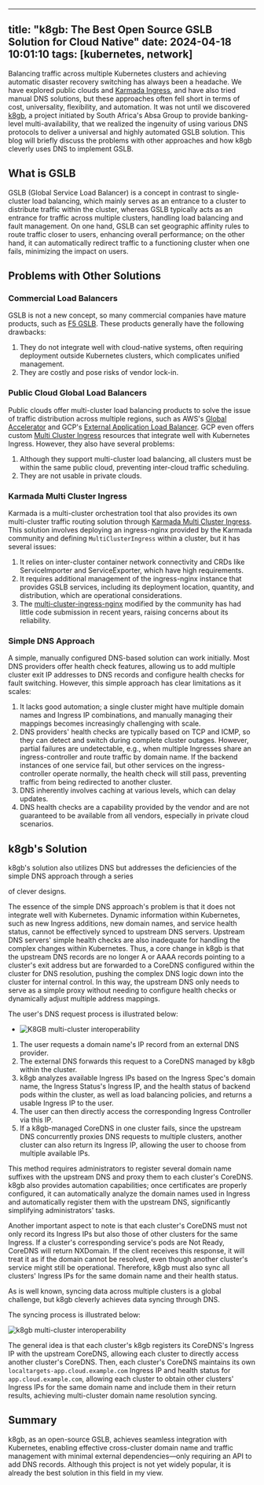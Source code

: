 
---
title: "k8gb: The Best Open Source GSLB Solution for Cloud Native"
date: 2024-04-18 10:01:10
tags: [kubernetes, network]
---

Balancing traffic across multiple Kubernetes clusters and achieving automatic disaster recovery switching has always been a headache. We have explored public clouds and [Karmada Ingress](https://github.com/karmada-io/multi-cluster-ingress-nginx), and have also tried manual DNS solutions, but these approaches often fell short in terms of cost, universality, flexibility, and automation. It was not until we discovered [k8gb](https://www.k8gb.io/), a project initiated by South Africa's Absa Group to provide banking-level multi-availability, that we realized the ingenuity of using various DNS protocols to deliver a universal and highly automated GSLB solution. This blog will briefly discuss the problems with other approaches and how k8gb cleverly uses DNS to implement GSLB.

## What is GSLB

GSLB (Global Service Load Balancer) is a concept in contrast to single-cluster load balancing, which mainly serves as an entrance to a cluster to distribute traffic within the cluster, whereas GSLB typically acts as an entrance for traffic across multiple clusters, handling load balancing and fault management. On one hand, GSLB can set geographic affinity rules to route traffic closer to users, enhancing overall performance; on the other hand, it can automatically redirect traffic to a functioning cluster when one fails, minimizing the impact on users.

## Problems with Other Solutions

### Commercial Load Balancers

GSLB is not a new concept, so many commercial companies have mature products, such as [F5 GSLB](https://www.f5.com/solutions/use-cases/global-server-load-balancing-gslb). These products generally have the following drawbacks:

1. They do not integrate well with cloud-native systems, often requiring deployment outside Kubernetes clusters, which complicates unified management.
2. They are costly and pose risks of vendor lock-in.

### Public Cloud Global Load Balancers

Public clouds offer multi-cluster load balancing products to solve the issue of traffic distribution across multiple regions, such as AWS's [Global Accelerator](https://aws.amazon.com/global-accelerator/) and GCP's [External Application Load Balancer](https://cloud.google.com/load-balancing/docs/https). GCP even offers custom [Multi Cluster Ingress](https://cloud.google.com/kubernetes-engine/docs/concepts/multi-cluster-ingress) resources that integrate well with Kubernetes Ingress. However, they also have several problems:

1. Although they support multi-cluster load balancing, all clusters must be within the same public cloud, preventing inter-cloud traffic scheduling.
2. They are not usable in private clouds.

### Karmada Multi Cluster Ingress

Karmada is a multi-cluster orchestration tool that also provides its own multi-cluster traffic routing solution through [Karmada Multi Cluster Ingress](https://karmada.io/docs/userguide/service/multi-cluster-ingress/). This solution involves deploying an ingress-nginx provided by the Karmada community and defining `MultiClusterIngress` within a cluster, but it has several issues:

1. It relies on inter-cluster container network connectivity and CRDs like ServiceImporter and ServiceExporter, which have high requirements.
2. It requires additional management of the ingress-nginx instance that provides GSLB services, including its deployment location, quantity, and distribution, which are operational considerations.
3. The [multi-cluster-ingress-nginx](https://github.com/karmada-io/multi-cluster-ingress-nginx) modified by the community has had little code submission in recent years, raising concerns about its reliability.

### Simple DNS Approach

A simple, manually configured DNS-based solution can work initially. Most DNS providers offer health check features, allowing us to add multiple cluster exit IP addresses to DNS records and configure health checks for fault switching. However, this simple approach has clear limitations as it scales:

1. It lacks good automation; a single cluster might have multiple domain names and Ingress IP combinations, and manually managing their mappings becomes increasingly challenging with scale.
2. DNS providers' health checks are typically based on TCP and ICMP, so they can detect and switch during complete cluster outages. However, partial failures are undetectable, e.g., when multiple Ingresses share an ingress-controller and route traffic by domain name. If the backend instances of one service fail, but other services on the ingress-controller operate normally, the health check will still pass, preventing traffic from being redirected to another cluster.
3. DNS inherently involves caching at various levels, which can delay updates.
4. DNS health checks are a capability provided by the vendor and are not guaranteed to be available from all vendors, especially in private cloud scenarios.

## k8gb's Solution

k8gb's solution also utilizes DNS but addresses the deficiencies of the simple DNS approach through a series

 of clever designs.

The essence of the simple DNS approach's problem is that it does not integrate well with Kubernetes. Dynamic information within Kubernetes, such as new Ingress additions, new domain names, and service health status, cannot be effectively synced to upstream DNS servers. Upstream DNS servers' simple health checks are also inadequate for handling the complex changes within Kubernetes. Thus, a core change in k8gb is that the upstream DNS records are no longer A or AAAA records pointing to a cluster's exit address but are forwarded to a CoreDNS configured within the cluster for DNS resolution, pushing the complex DNS logic down into the cluster for internal control. In this way, the upstream DNS only needs to serve as a simple proxy without needing to configure health checks or dynamically adjust multiple address mappings.

The user's DNS request process is illustrated below:

- ![K8GB multi-cluster interoperability](https://www.k8gb.io/docs/images/gslb-basic-multi-cluster.svg)

1. The user requests a domain name's IP record from an external DNS provider.
2. The external DNS forwards this request to a CoreDNS managed by k8gb within the cluster.
3. k8gb analyzes available Ingress IPs based on the Ingress Spec's domain name, the Ingress Status's Ingress IP, and the health status of backend pods within the cluster, as well as load balancing policies, and returns a usable Ingress IP to the user.
4. The user can then directly access the corresponding Ingress Controller via this IP.
5. If a k8gb-managed CoreDNS in one cluster fails, since the upstream DNS concurrently proxies DNS requests to multiple clusters, another cluster can also return its Ingress IP, allowing the user to choose from multiple available IPs.

This method requires administrators to register several domain name suffixes with the upstream DNS and proxy them to each cluster's CoreDNS. k8gb also provides automation capabilities; once certificates are properly configured, it can automatically analyze the domain names used in Ingress and automatically register them with the upstream DNS, significantly simplifying administrators' tasks.

Another important aspect to note is that each cluster's CoreDNS must not only record its Ingress IPs but also those of other clusters for the same Ingress. If a cluster's corresponding service's pods are Not Ready, CoreDNS will return NXDomain. If the client receives this response, it will treat it as if the domain cannot be resolved, even though another cluster's service might still be operational. Therefore, k8gb must also sync all clusters' Ingress IPs for the same domain name and their health status.

As is well known, syncing data across multiple clusters is a global challenge, but k8gb cleverly achieves data syncing through DNS.

The syncing process is illustrated below:

![k8gb multi-cluster interoperability](https://www.k8gb.io/docs/images/k8gb-multi-cluster-interoperabililty.svg)

The general idea is that each cluster's k8gb registers its CoreDNS's Ingress IP with the upstream CoreDNS, allowing each cluster to directly access another cluster's CoreDNS. Then, each cluster's CoreDNS maintains its own `localtargets-app.cloud.example.com` Ingress IP and health status for `app.cloud.example.com`, allowing each cluster to obtain other clusters' Ingress IPs for the same domain name and include them in their return results, achieving multi-cluster domain name resolution syncing.

## Summary

k8gb, as an open-source GSLB, achieves seamless integration with Kubernetes, enabling effective cross-cluster domain name and traffic management with minimal external dependencies—only requiring an API to add DNS records. Although this project is not yet widely popular, it is already the best solution in this field in my view.